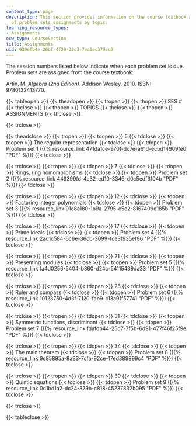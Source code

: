 ```yaml
---
content_type: page
description: This section provides information on the course textbook and the list
  of problem sets assignments by topic.
learning_resource_types:
- Assignments
ocw_type: CourseSection
title: Assignments
uid: 939e6b4e-20bf-4f29-32c3-7ea1ec379cc0
---
```


The session numbers listed below indicate when each problem set is due. Problem sets are assigned from the course textbook:

Artin, M. _Algebra (2nd Edition)_. Addison Wesley, 2010. ISBN: 9780132413770.

{{< tableopen >}}
{{< theadopen >}}
{{< tropen >}}
{{< thopen >}}
SES #
{{< thclose >}}
{{< thopen >}}
TOPICS
{{< thclose >}}
{{< thopen >}}
ASSIGNMENTS
{{< thclose >}}

{{< trclose >}}

{{< theadclose >}}
{{< tropen >}}
{{< tdopen >}}
5
{{< tdclose >}}
{{< tdopen >}}
The regular representation
{{< tdclose >}}
{{< tdopen >}}
Problem set 1 ({{% resource_link 471da1ce-970f-dc7e-a61d-ecbd14909fe0 "PDF" %}})
{{< tdclose >}}

{{< trclose >}}
{{< tropen >}}
{{< tdopen >}}
7
{{< tdclose >}}
{{< tdopen >}}
Rings, ring homomorphisms
{{< tdclose >}}
{{< tdopen >}}
Problem set 2 ({{% resource_link 449399fd-4c32-ed10-3346-d0c5edf6f04b "PDF" %}})
{{< tdclose >}}

{{< trclose >}}
{{< tropen >}}
{{< tdopen >}}
12
{{< tdclose >}}
{{< tdopen >}}
Factoring integer polynomials
{{< tdclose >}}
{{< tdopen >}}
Problem set 3 ({{% resource_link 91c8a180-1b9a-2795-e5e2-8167409d185b "PDF" %}})
{{< tdclose >}}

{{< trclose >}}
{{< tropen >}}
{{< tdopen >}}
17
{{< tdclose >}}
{{< tdopen >}}
Prime ideals
{{< tdclose >}}
{{< tdopen >}}
Problem set 4 ({{% resource_link 2ad1c584-6c6e-36cb-3099-fce3f935ef96 "PDF" %}})
{{< tdclose >}}

{{< trclose >}}
{{< tropen >}}
{{< tdopen >}}
21
{{< tdclose >}}
{{< tdopen >}}
Presenting modules
{{< tdclose >}}
{{< tdopen >}}
Problem set 5 ({{% resource_link fa4d0256-5404-b360-d24c-54115439da33 "PDF" %}})
{{< tdclose >}}

{{< trclose >}}
{{< tropen >}}
{{< tdopen >}}
26
{{< tdclose >}}
{{< tdopen >}}
Ruler and compass
{{< tdclose >}}
{{< tdopen >}}
Problem set 6 ({{% resource_link 10123750-4d3f-7120-fab9-c13a91f57741 "PDF" %}})
{{< tdclose >}}

{{< trclose >}}
{{< tropen >}}
{{< tdopen >}}
31
{{< tdclose >}}
{{< tdopen >}}
Symmetric functions, discriminant
{{< tdclose >}}
{{< tdopen >}}
Problem set 7 ({{% resource_link fdafdb44-25d7-7f5b-6d91-477f46f25f9e "PDF" %}})
{{< tdclose >}}

{{< trclose >}}
{{< tropen >}}
{{< tdopen >}}
34
{{< tdclose >}}
{{< tdopen >}}
The main theorem
{{< tdclose >}}
{{< tdopen >}}
Problem set 8 ({{% resource_link 9c85895a-8a83-7cfa-92ce-17ed389899c4 "PDF" %}})
{{< tdclose >}}

{{< trclose >}}
{{< tropen >}}
{{< tdopen >}}
39
{{< tdclose >}}
{{< tdopen >}}
Quintic equations
{{< tdclose >}}
{{< tdopen >}}
Problem set 9 ({{% resource_link 0d1bd1a2-dc24-379b-c818-45237832b095 "PDF" %}})
{{< tdclose >}}

{{< trclose >}}

{{< tableclose >}}